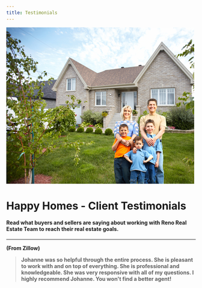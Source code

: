 ```yaml
---
title: Testimonials
---
```



<!-- Image Background Parallax, very top of the page -->
<div class="image-parallax" style="color:#ffffff; background-image: url('user/themes/imgs/white-bg.jpg')">
    <div class="slide-content light">
        <div class="align-center">
            <div class="top-logo">
                <img src="user/themes/imgs/h4.jpg" alt="logo">
            </div>
        </div>
    </div>
</div>



# Happy Homes - Client Testimonials
#### Read what buyers and sellers are saying about working with Reno Real Estate Team to reach their real estate goals.



<!-- Details of this web page begin: -->

___
**(From Zillow)**
> **Johanne was so helpful through the entire process. She is pleasant to work with and on top of everything. She is professional and knowledgeable. She was very responsive with all of my questions. I highly recommend Johanne. You won't find a better agent!**




